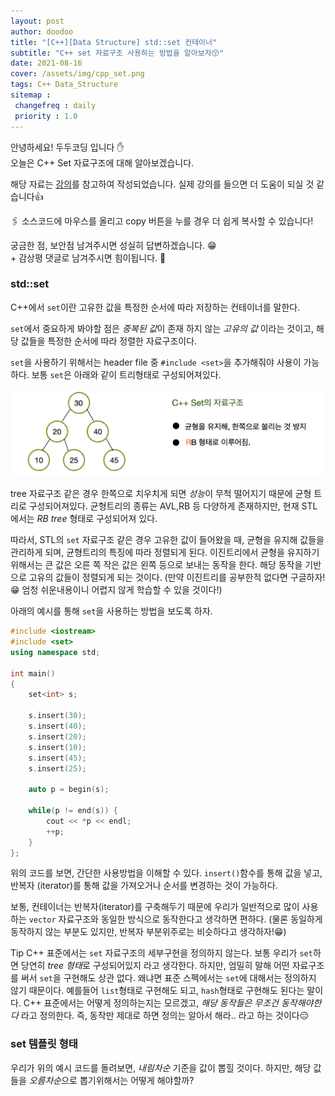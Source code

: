 ```yaml
---
layout: post
author: doodoo
title: "[C++][Data Structure] std::set 컨테이너"
subtitle: "C++ set 자료구조 사용하는 방법을 알아보자😚"
date: 2021-08-16
cover: /assets/img/cpp_set.png
tags: C++ Data_Structure
sitemap :
 changefreq : daily
 priority : 1.0
---
```

안녕하세요! <span class="doodoo">두두코딩</span> 입니다 ✋ <br>
오늘은 C++ Set 자료구조에 대해 알아보겠습니다.

해당 자료는 [강의](https://www.ecourse.co.kr/course/cppintermediate/)를 참고하여 작성되었습니다. 실제 강의를 들으면 더 도움이 되실 것 같습니다👍

🖇 소스코드에 마우스를 올리고 <span class="tip">copy</span> 버튼을 누를 경우 더 쉽게 복사할 수 있습니다!

궁금한 점, 보안점 남겨주시면 성실히 답변하겠습니다. 😁 <br>
\+ 감상평 댓글로 남겨주시면 힘이됩니다. 🙇

### std::set
C++에서 `set`이란 고유한 값을 특정한 순서에 따라 저장하는 컨테이너를 말한다.

`set`에서 중요하게 봐야할 점은  *중복된 값*이 존재 하지 않는 *고유의 값* 이라는 것이고, 해당 값들을 특정한 순서에 따라 정렬한 자료구조이다.

`set`을 사용하기 위해서는 header file 중 `#include <set>`을 추가해줘야 사용이 가능하다. 보통 `set`은 아래와 같이 트리형태로 구성되어져있다.

![cpp_set](/assets/img/cpp_set.png)

tree 자료구조 같은 경우 한쪽으로 치우치게 되면 *성능*이 무척 떨어지기 때문에 균형 트리로 구성되어져있다. 균형트리의 종류는 AVL,RB 등 다양하게 존재하지만, 현재 STL에서는 *RB tree* 형태로 구성되어져 있다.

따라서, STL의 `set` 자료구조 같은 경우 고유한 값이 들어왔을 때, 균형을 유지해 값들을 관리하게 되며, 균형트리의 특징에 따라 정렬되게 된다. 이진트리에서 균형을 유지하기 위해서는 큰 값은 오른 쪽 작은 값은 왼쪽 등으로 보내는 동작을 한다. 해당 동작을 기반으로 고유의 값들이 정렬되게 되는 것이다. (만약 이진트리를 공부한적 없다면 구글하자! 😁 엄청 쉬운내용이니 어렵지 않게 학습할 수 있을 것이다!)

아래의 예시를 통해 `set`을 사용하는 방법을 보도록 하자.

```cpp
#include <iostream>
#include <set>
using namespace std;

int main()
{
	set<int> s;

	s.insert(30);
	s.insert(40);
	s.insert(20);
	s.insert(10);
	s.insert(45);
	s.insert(25);

	auto p = begin(s);

	while(p != end(s)) {
		cout << *p << endl;
		++p;
	}
};
```

위의 코드를 보면, 간단한 사용방법을 이해할 수 있다. `insert()`함수를 통해 값을 넣고, 반복자 (iterator)를 통해 값을 가져오거나 순서를 변경하는 것이 가능하다.

보통, 컨테이너는 반복자(iterator)를 구축해두기 때문에 우리가 일반적으로 많이 사용하는 `vector` 자료구조와 동일한 방식으로 동작한다고 생각하면 편하다. (물론 동일하게 동작하지 않는 부분도 있지만, 반복자 부분위주로는 비슷하다고 생각하자!😁)

<span class="tip">Tip</span> C++ 표준에서는 `set` 자료구조의 세부구현을 정의하지 않는다. 보통 우리가 `set`하면 당연히 *tree 형태*로 구성되어있지 라고 생각한다. 하지만, 엄밀히 말해 어떤 자료구조를 써서 `set`을 구현해도 상관 없다. 왜냐면 표준 스펙에서는 `set`에 대해서는 정의하지 않기 때문이다. 예를들어 `list`형태로 구현해도 되고, `hash`형태로 구현해도 된다는 말이다. C++ 표준에서는 어떻게 정의하는지는 모르겠고, *해당 동작들은 무조건 동작해야한다* 라고 정의한다. 즉, 동작만 제대로 하면 정의는 알아서 해라.. 라고 하는 것이다😑

### set 템플릿 형태
우리가 위의 예시 코드를 돌려보면, *내림차순* 기준을 값이 뽑힐 것이다. 하지만, 해당 값들을 *오름차순*으로 뽑기위해서는 어떻게 해야할까?

